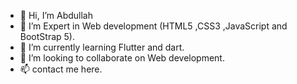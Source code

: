 - 👋 Hi, I’m Abdullah
- 👀 I’m Expert in Web development (HTML5 ,CSS3 ,JavaScript and BootStrap 5).
- 🌱 I’m currently learning Flutter and dart.
- 💞️ I’m looking to collaborate on Web development.
- 📫 contact me here.

<!---
Abdullah7838/Abdullah7838 is a ✨ special ✨ repository because its `README.md` (this file) appears on your GitHub profile.
You can click the Preview link to take a look at your changes.
--->
